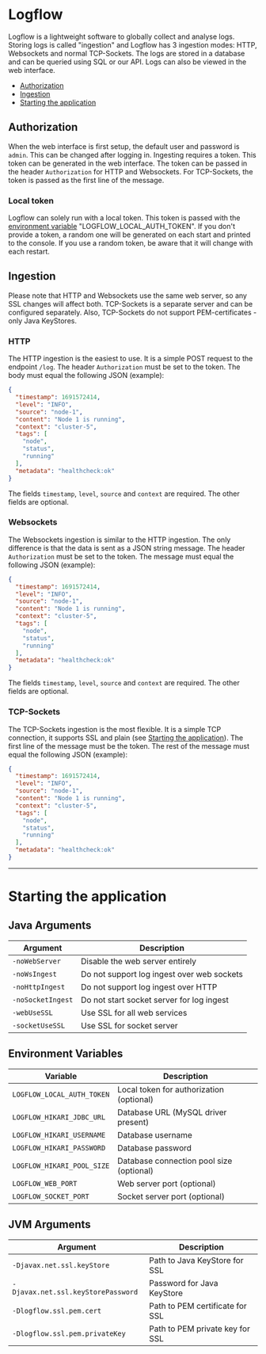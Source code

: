 # Logflow
Logflow is a lightweight software to globally collect and analyse logs. Storing logs is called "ingestion" and Logflow has 3 ingestion modes: HTTP, Websockets and normal TCP-Sockets. The logs are stored in a database and can be queried using SQL or our API. Logs can also be viewed in the web interface.

- [Authorization](#authorization)
- [Ingestion](#ingestion)
- [Starting the application](#starting-the-application)

## Authorization
When the web interface is first setup, the default user and password is `admin`. This can be changed after logging in. Ingesting requires a token. This token can be generated in the web interface. The token can be passed in the header `Authorization` for HTTP and Websockets. For TCP-Sockets, the token is passed as the first line of the message.
### Local token
Logflow can solely run with a local token. This token is passed with the [environment variable](#environment-variables) "LOGFLOW_LOCAL_AUTH_TOKEN". If you don't provide a token, a random one will be generated on each start and printed to the console. If you use a random token, be aware that it will change with each restart.

## Ingestion
Please note that HTTP and Websockets use the same web server, so any SSL changes will affect both. TCP-Sockets is a separate server and can be configured separately. Also, TCP-Sockets do not support PEM-certificates - only Java KeyStores.
### HTTP
The HTTP ingestion is the easiest to use. It is a simple POST request to the endpoint `/log`. The header `Authorization` must be set to the token. The body must equal the following JSON (example):
```json
{
  "timestamp": 1691572414,
  "level": "INFO",
  "source": "node-1",
  "content": "Node 1 is running",
  "context": "cluster-5",
  "tags": [
    "node",
    "status",
    "running"
  ],
  "metadata": "healthcheck:ok"
}
```
The fields `timestamp`, `level`, `source` and `context` are required. The other fields are optional.

### Websockets
The Websockets ingestion is similar to the HTTP ingestion. The only difference is that the data is sent as a JSON string message. The header `Authorization` must be set to the token. The message must equal the following JSON (example):
```json
{
  "timestamp": 1691572414,
  "level": "INFO",
  "source": "node-1",
  "content": "Node 1 is running",
  "context": "cluster-5",
  "tags": [
    "node",
    "status",
    "running"
  ],
  "metadata": "healthcheck:ok"
}
```
The fields `timestamp`, `level`, `source` and `context` are required. The other fields are optional.
### TCP-Sockets
The TCP-Sockets ingestion is the most flexible. It is a simple TCP connection, it supports SSL and plain (see [Starting the application](#starting-the-application)). The first line of the message must be the token. The rest of the message must equal the following JSON (example):
```json
{
  "timestamp": 1691572414,
  "level": "INFO",
  "source": "node-1",
  "content": "Node 1 is running",
  "context": "cluster-5",
  "tags": [
    "node",
    "status",
    "running"
  ],
  "metadata": "healthcheck:ok"
}
```
---
# Starting the application

## Java Arguments
| Argument              | Description                                |
|-----------------------|--------------------------------------------|
| `-noWebServer`        | Disable the web server entirely            |
| `-noWsIngest`         | Do not support log ingest over web sockets |
| `-noHttpIngest`       | Do not support log ingest over HTTP        |
| `-noSocketIngest`     | Do not start socket server for log ingest  |
| `-webUseSSL`          | Use SSL for all web services               |
| `-socketUseSSL`       | Use SSL for socket server                  |

## Environment Variables
| Variable                   | Description                              |
|----------------------------|------------------------------------------|
| `LOGFLOW_LOCAL_AUTH_TOKEN` | Local token for authorization (optional) |
| `LOGFLOW_HIKARI_JDBC_URL`  | Database URL (MySQL driver present)      |
| `LOGFLOW_HIKARI_USERNAME`  | Database username                        |
| `LOGFLOW_HIKARI_PASSWORD`  | Database password                        |
| `LOGFLOW_HIKARI_POOL_SIZE` | Database connection pool size (optional) |
| `LOGFLOW_WEB_PORT`         | Web server port (optional)               |
| `LOGFLOW_SOCKET_PORT`      | Socket server port (optional)            |

## JVM Arguments
| Argument                           | Description                                |
|------------------------------------|--------------------------------------------|
| `-Djavax.net.ssl.keyStore`         | Path to Java KeyStore for SSL |
| `-Djavax.net.ssl.keyStorePassword` | Password for Java KeyStore |
| `-Dlogflow.ssl.pem.cert`           | Path to PEM certificate for SSL |
| `-Dlogflow.ssl.pem.privateKey`     | Path to PEM private key for SSL |